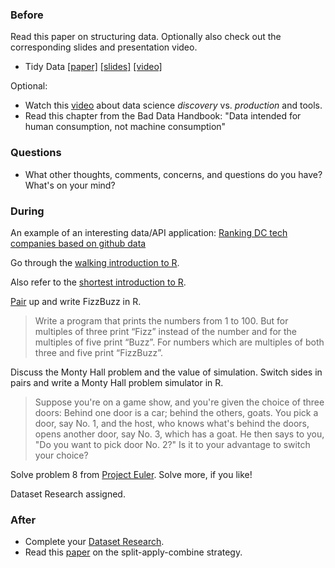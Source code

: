 ### Before

Read this paper on structuring data. Optionally also check out the corresponding slides and presentation video.

 * Tidy Data [[paper]](http://vita.had.co.nz/papers/tidy-data.pdf) [[slides]](http://stat405.had.co.nz/lectures/18-tidy-data.pdf) [[video]](http://vimeo.com/33727555)

Optional:

 * Watch this [video](http://www.youtube.com/watch?v=hsFMcen0okI) about data science *discovery* vs. *production* and tools.
 * Read this chapter from the Bad Data Handbook: "Data intended for human consumption, not machine consumption"


### Questions

 * What other thoughts, comments, concerns, and questions do you have? What's on your mind?


### During

An example of an interesting data/API application: [Ranking DC tech companies based on github data](http://datacommunitydc.org/blog/2013/12/ranking-dc-software-companies-for-fun-and-employment/)

Go through the [walking introduction to R](walking_intro.Rmd).

Also refer to the [shortest introduction to R](http://planspace.org/2014/01/01/the-shortest-introduction-to-r-2/).

[Pair](http://en.wikipedia.org/wiki/Pair_programming) up and write FizzBuzz in R.

> Write a program that prints the numbers from 1 to 100. But for multiples of three print “Fizz” instead of the number and for the multiples of five print “Buzz”. For numbers which are multiples of both three and five print “FizzBuzz”.

Discuss the Monty Hall problem and the value of simulation. Switch sides in pairs and write a Monty Hall problem simulator in R.

> Suppose you're on a game show, and you're given the choice of three doors: Behind one door is a car; behind the others, goats. You pick a door, say No. 1, and the host, who knows what's behind the doors, opens another door, say No. 3, which has a goat. He then says to you, "Do you want to pick door No. 2?" Is it to your advantage to switch your choice?

Solve problem 8 from [Project Euler](http://projecteuler.net/). Solve more, if you like!

Dataset Research assigned.


### After

 * Complete your [Dataset Research](../dataset_research/).
 * Read this [paper](http://www.jstatsoft.org/v40/i01/paper) on the split-apply-combine strategy.

